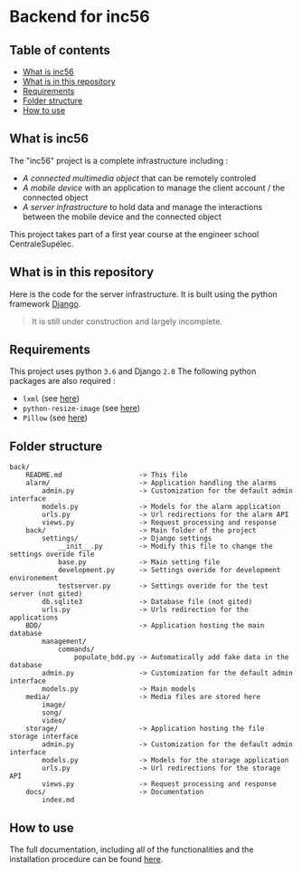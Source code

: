 # Backend for inc56

## Table of contents

* [What is inc56](#what-is-inc56)
* [What is in this repository](#what-is-in-this-repository)
* [Requirements](#requirements)
* [Folder structure](#folder-structure)
* [How to use](#how-to-use)

## What is inc56

The "inc56" project is a complete infrastructure including :

* *A connected multimedia object* that can be remotely controled
* *A mobile device* with an application to manage the client account / the connected object
* *A server infrastructure* to hold data and manage the interactions between the mobile device and the connected object

This project takes part of a first year course at the engineer school CentraleSupélec.

## What is in this repository

Here is the code for the server infrastructure. It is built using the python framework [Django](https://www.djangoproject.com/).

> It is still under construction and largely incomplete.

## Requirements

This project uses python `3.6` and Django `2.0`
The following python packages are also required :

* `lxml` (see [here](http://lxml.de/))
* `python-resize-image` (see [here](https://pypi.org/project/python-resize-image/))
* `Pillow` (see [here](https://pillow.readthedocs.io/en/5.1.x/))

## Folder structure

```
back/
    README.md                   -> This file
    alarm/                      -> Application handling the alarms
        admin.py                -> Customization for the default admin interface
        models.py               -> Models for the alarm application
        urls.py                 -> Url redirections for the alarm API
        views.py                -> Request processing and response
    back/                       -> Main folder of the project
        settings/               -> Django settings
            __init__.py         -> Modify this file to change the settings overide file
            base.py             -> Main setting file
            development.py      -> Settings overide for development environement
            testserver.py       -> Settings overide for the test server (not gited)
        db.sqlite3              -> Database file (not gited)
        urls.py                 -> Urls redirection for the applications
    BDD/                        -> Application hosting the main database
        management/
            commands/
                populate_bdd.py -> Automatically add fake data in the database
        admin.py                -> Customization for the default admin interface
        models.py               -> Main models
    media/                      -> Media files are stored here
        image/
        song/
        video/
    storage/                    -> Application hosting the file storage interface
        admin.py                -> Customization for the default admin interface
        models.py               -> Models for the storage application
        urls.py                 -> Url redirections for the storage API
        views.py                -> Request processing and response
    docs/                       -> Documentation
        index.md
```

## How to use

The full documentation, including all of the functionalities and the installation procedure can be found [here](docs/index.md).
